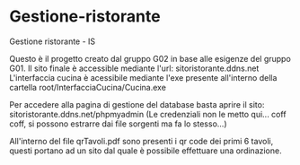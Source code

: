 # Gestione-ristorante
Gestione ristorante - IS

Questo è il progetto creato dal gruppo G02 in base alle esigenze del gruppo G01.
Il sito finale è accessible mediante l'url: sitoristorante.ddns.net
L'interfaccia cucina è acessibile mediante l'exe presente all'interno della cartella root/InterfacciaCucina/Cucina.exe

Per accedere alla pagina di gestione del database basta aprire il sito: sitoristorante.ddns.net/phpmyadmin
(Le credenziali non le metto qui... coff coff, si possono estrarre dai file sorgenti ma fa lo stesso...)

All'interno del file qrTavoli.pdf sono presenti i qr code dei primi 6 tavoli, questi portano ad un sito dal quale è possibile effettuare una ordinazione.
